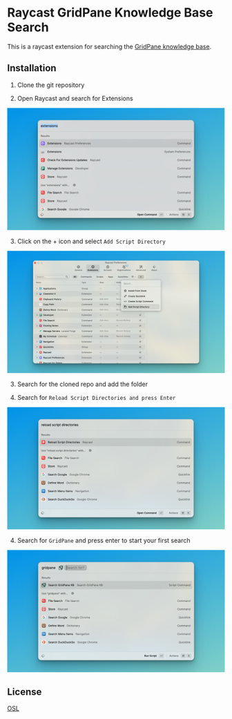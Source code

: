 # Raycast GridPane Knowledge Base Search

This is a raycast extension for searching the [GridPane knowledge base](https://gridpane.com/kb).

## Installation

1. Clone the git repository 

2. Open Raycast and search for Extensions

![Search for Extensions](https://github.com/tbvgl/raycast-search-gridpane-kb/blob/master/assets/installation/01.png?raw=true)

3. Click on the + icon and select `Add Script Directory`

![Add Script Directory](https://github.com/tbvgl/raycast-search-gridpane-kb/blob/master/assets/installation/02.png?raw=true)

3. Search for the cloned repo and add the folder

4. Search for `Reload Script Directories and press Enter`

![Add Script Directory](https://github.com/tbvgl/raycast-search-gridpane-kb/blob/master/assets/installation/03.png?raw=true)

4. Search for `GridPane` and press enter to start your first search

![Add Script Directory](https://github.com/tbvgl/raycast-search-gridpane-kb/blob/master/assets/installation/04.png?raw=true)

## License
[OSL](https://github.com/tbvgl/raycast-search-gridpane-kb/blob/master/LICENSE.md)
